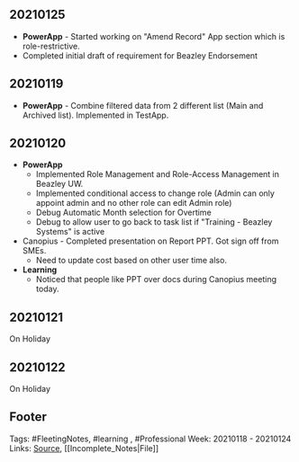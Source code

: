 ## 20210125
- **PowerApp** - Started working on "Amend Record" App section which is role-restrictive.
- Completed initial draft of requirement for Beazley Endorsement

## 20210119
 - **PowerApp** - Combine filtered data from 2 different list (Main and Archived list). Implemented in TestApp.

## 20210120
- **PowerApp**
	- Implemented Role Management and Role-Access Management in Beazley UW. 
	- Implemented conditional access to change role (Admin can only appoint admin and no other role can edit Admin role)
	- Debug Automatic Month selection for Overtime
	- Debug to allow user to go back to task list if "Training - Beazley Systems" is active
- Canopius - Completed presentation on Report PPT. Got sign off from SMEs.
	- Need to update cost based on other user time also.
- **Learning**
	- Noticed that people like PPT over docs during Canopius meeting today.

## 20210121
On Holiday

## 20210122
On Holiday

## Footer

Tags: #FleetingNotes, #learning , #Professional
Week: 20210118 - 20210124
Links: 
[Source](template.md), [[Incomplete_Notes|File]]

<!--
Comment - 
-->
<!--stackedit_data:
eyJoaXN0b3J5IjpbLTExMTk3MDI3MjldfQ==
-->